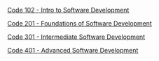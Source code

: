 [Code 102 - Intro to Software Development](./Code102/code102.md)

[Code 201 - Foundations of Software Development](./Code201/code201.md)

[Code 301 - Intermediate Software Development](./Code301/code301.md)

[Code 401 - Advanced Software Development](./Code401/code401.md)